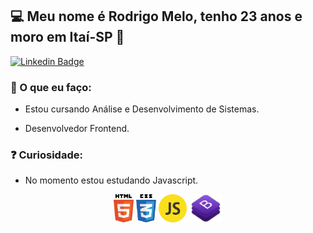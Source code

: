 ## 💻 Meu nome é Rodrigo Melo, tenho 23 anos e moro em Itaí-SP 👋

[![Linkedin Badge](https://img.shields.io/badge/-LinkedIn-blue?style=flat-square&logo=Linkedin&logoColor=white&link=https://www.linkedin.com/in/rodrigo-melo-313a87142)](https://www.linkedin.com/in/rodrigo-melo-313a87142)
 
### 💬 O que eu faço:

- Estou cursando Análise e Desenvolvimento de Sistemas.

- Desenvolvedor Frontend.

### ❓ Curiosidade:

- No momento estou estudando Javascript.


<p align="center">
 <img src="https://github.com/Rodrigomelo220/Rodrigomelo220/blob/main/.github/html.png" alt="HTML" height="45"/>
 <img src="https://github.com/Rodrigomelo220/Rodrigomelo220/blob/main/.github/css.png" alt="CSS" height="45"/>
 <img src="https://github.com/Rodrigomelo220/Rodrigomelo220/blob/main/.github/js.png" alt="Javascript" height="45"/>
 <img src="https://github.com/Rodrigomelo220/Rodrigomelo220/blob/main/.github/bootstrap.png" alt="CSS" height="45"/>
 </p>
